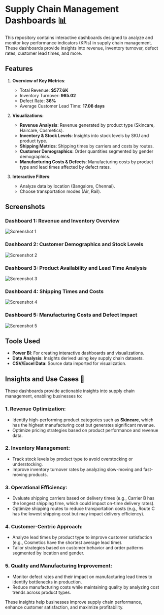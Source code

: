 # Supply Chain Management Dashboards 📊

This repository contains interactive dashboards designed to analyze and monitor key performance indicators (KPIs) in supply chain management. These dashboards provide insights into revenue, inventory turnover, defect rates, customer lead times, and more.

## Features

1. **Overview of Key Metrics**:
   - Total Revenue: **$577.6K**
   - Inventory Turnover: **965.02**
   - Defect Rate: **36%**
   - Average Customer Lead Time: **17.08 days**

2. **Visualizations**:
   - **Revenue Analysis**: Revenue generated by product type (Skincare, Haircare, Cosmetics).
   - **Inventory & Stock Levels**: Insights into stock levels by SKU and product type.
   - **Shipping Metrics**: Shipping times by carriers and costs by routes.
   - **Customer Demographics**: Order quantities segmented by gender demographics.
   - **Manufacturing Costs & Defects**: Manufacturing costs by product type and lead times affected by defect rates.

3. **Interactive Filters**:
   - Analyze data by location (Bangalore, Chennai).
   - Choose transportation modes (Air, Rail).

## Screenshots

### Dashboard 1: Revenue and Inventory Overview
![Screenshot 1](./Screenshot1.png)

### Dashboard 2: Customer Demographics and Stock Levels
![Screenshot 2](./Screenshot2.png)

### Dashboard 3: Product Availability and Lead Time Analysis
![Screenshot 3](./Screenshot3.png)

### Dashboard 4: Shipping Times and Costs
![Screenshot 4](./Screenshot4.png)

### Dashboard 5: Manufacturing Costs and Defect Impact
![Screenshot 5](./Screenshot5.png)

## Tools Used

- **Power BI**: For creating interactive dashboards and visualizations.
- **Data Analysis**: Insights derived using key supply chain datasets.
- **CSV/Excel Data**: Source data imported for visualization.

## Insights and Use Cases 🚀

These dashboards provide actionable insights into supply chain management, enabling businesses to:

### 1. **Revenue Optimization**:
   - Identify high-performing product categories such as **Skincare**, which has the highest manufacturing cost but generates significant revenue.
   - Optimize pricing strategies based on product performance and revenue data.

### 2. **Inventory Management**:
   - Track stock levels by product type to avoid overstocking or understocking.
   - Improve inventory turnover rates by analyzing slow-moving and fast-moving products.

### 3. **Operational Efficiency**:
   - Evaluate shipping carriers based on delivery times (e.g., Carrier B has the longest shipping time, which could impact on-time delivery rates).
   - Optimize shipping routes to reduce transportation costs (e.g., Route C has the lowest shipping cost but may impact delivery efficiency).

### 4. **Customer-Centric Approach**:
   - Analyze lead times by product type to improve customer satisfaction (e.g., Cosmetics have the shortest average lead time).
   - Tailor strategies based on customer behavior and order patterns segmented by location and gender.

### 5. **Quality and Manufacturing Improvement**:
   - Monitor defect rates and their impact on manufacturing lead times to identify bottlenecks in production.
   - Reduce manufacturing costs while maintaining quality by analyzing cost trends across product types.

These insights help businesses improve supply chain performance, enhance customer satisfaction, and maximize profitability.

